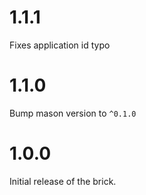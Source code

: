 # 1.1.1

Fixes application id typo

# 1.1.0

Bump mason version to `^0.1.0`

# 1.0.0

Initial release of the brick.
